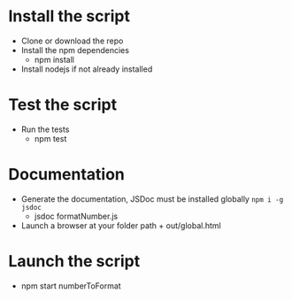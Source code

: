 # Install the script
* Clone or download the repo
* Install the npm dependencies
  * npm install
* Install nodejs if not already installed 

# Test the script
* Run the tests
  * npm test

# Documentation
* Generate the documentation, JSDoc must be installed globally `npm i -g jsdoc`
  * jsdoc formatNumber.js
* Launch a browser at your folder path + out/global.html

# Launch the script
* npm start numberToFormat
